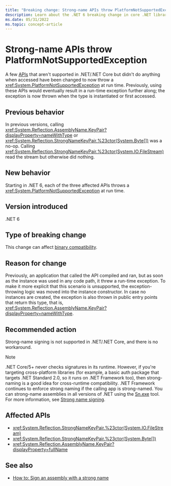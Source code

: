 ```yaml
---
title: "Breaking change: Strong-name APIs throw PlatformNotSupportedException"
description: Learn about the .NET 6 breaking change in core .NET libraries where an exception is thrown in StrongNameKeyPair constructors and AssemblyName.KeyPair.
ms.date: 05/31/2022
ms.topic: concept-article
---
```

# Strong-name APIs throw PlatformNotSupportedException

A few [APIs](#affected-apis) that aren't supported in .NET/.NET Core but didn't do anything when accessed have been changed to now throw a <xref:System.PlatformNotSupportedException> at run time. Previously, using these APIs would eventually result in a run-time exception further along; the exception is now thrown when the type is instantiated or first accessed.

## Previous behavior

In previous versions, calling <xref:System.Reflection.AssemblyName.KeyPair?displayProperty=nameWithType> or <xref:System.Reflection.StrongNameKeyPair.%23ctor(System.Byte[])> was a no-op. Calling <xref:System.Reflection.StrongNameKeyPair.%23ctor(System.IO.FileStream)> read the stream but otherwise did nothing.

## New behavior

Starting in .NET 6, each of the three affected APIs throws a <xref:System.PlatformNotSupportedException> at run time.

## Version introduced

.NET 6

## Type of breaking change

This change can affect [binary compatibility](../../categories.md#binary-compatibility).

## Reason for change

Previously, an application that called the API compiled and ran, but as soon as the instance was used in any code path, it threw a run-time exception. To make it more explicit that this scenario is unsupported, the exception-throwing logic was moved into the instance constructor. In case no instances are created, the exception is also thrown in public entry points that return this type, that is, <xref:System.Reflection.AssemblyName.KeyPair?displayProperty=nameWithType>.

## Recommended action

Strong-name signing is not supported in .NET/.NET Core, and there is no workaround.

> [!NOTE]
> .NET Core/5+ never checks signatures in its runtime. However, if you're targeting cross-platform libraries (for example, a basic auth package that targets .NET Standard 2.0, so it runs on .NET Framework too), then strong-naming is a good idea for cross-runtime compatibility. .NET Framework continues to enforce strong naming if the calling app is strong-named. You can strong-name assemblies in all versions of .NET using the [Sn.exe](../../../../framework/tools/sn-exe-strong-name-tool.md) tool. For more information, see [Strong name signing](https://github.com/dotnet/runtime/blob/main/docs/project/strong-name-signing.md).

## Affected APIs

- <xref:System.Reflection.StrongNameKeyPair.%23ctor(System.IO.FileStream)>
- <xref:System.Reflection.StrongNameKeyPair.%23ctor(System.Byte[])>
- <xref:System.Reflection.AssemblyName.KeyPair?displayProperty=fullName>

## See also

- [How to: Sign an assembly with a strong name](../../../../standard/assembly/sign-strong-name.md)
